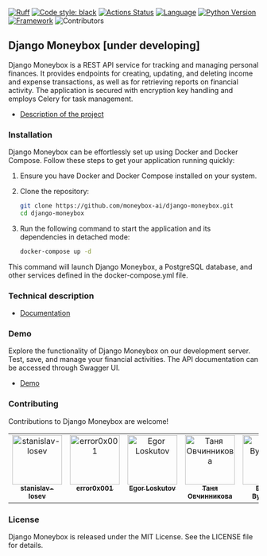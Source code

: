 [![Ruff](https://img.shields.io/endpoint?url=https://raw.githubusercontent.com/astral-sh/ruff/main/assets/badge/v2.json)](https://github.com/astral-sh/ruff)
[![Code style: black](https://img.shields.io/badge/code%20style-black-000000.svg)](https://github.com/psf/black)
[![Actions Status](https://github.com/moneybox-ai/django-moneybox/workflows/CI/badge.svg)](https://github.com/moneybox-ai/django-moneybox/actions)
[![Language](https://img.shields.io/badge/language-Python-blue)](https://www.python.org/)
[![Python Version](https://img.shields.io/badge/python-3.11%2B-blue)](https://www.python.org/downloads/release/python-380/)
[![Framework](https://img.shields.io/badge/framework-Django-green)](https://www.djangoproject.com/)
![Contributors](https://img.shields.io/badge/Contributors-6-blue)

## Django Moneybox [under developing]

Django Moneybox is a REST API service for tracking and managing personal finances. It provides endpoints for creating, updating, and deleting income and expense transactions, as well as for retrieving reports on financial activity. The application is secured with encryption key handling and employs Celery for task management.

- [Description of the project](https://github.com/moneybox-ai/django-moneybox/docs/description.md)


### Installation

Django Moneybox can be effortlessly set up using Docker and Docker Compose. Follow these steps to get your application running quickly:

1. Ensure you have Docker and Docker Compose installed on your system.

2. Clone the repository:

   ```bash
   git clone https://github.com/moneybox-ai/django-moneybox.git
   cd django-moneybox
   ```

3. Run the following command to start the application and its dependencies in detached mode:

    ```bash
    docker-compose up -d
    ```

This command will launch Django Moneybox, a PostgreSQL database, and other services defined in the docker-compose.yml file.

### Technical description

- [Documentation](https://github.com/moneybox-ai/django-moneybox/docs/tech_description.md)

### Demo

Explore the functionality of Django Moneybox on our development server. Test, save, and manage your financial activities.
The API documentation can be accessed through Swagger UI.
- [Demo](http://moneybox.ddns.net/api/v1/schema/swagger-ui/)

### Contributing

Contributions to Django Moneybox are welcome!

<table>
  <tbody>
    <tr>
      <td align="center" valign="top" width="14.28%"><a href="https://github.com/stanislav-losev"><img src="https://avatars.githubusercontent.com/u/57747493?v=4" width="100px;" alt="stanislav-losev"/><br /><sub><b>stanislav-losev</b></sub></a><br /></td>
      <td align="center" valign="top" width="14.28%"><a href="https://github.com/error0x001"><img src="https://avatars.githubusercontent.com/u/71964062?v=4" width="100px;" alt="error0x001"/><br /><sub><b>error0x001</b></sub></a><br /></td>
      <td align="center" valign="top" width="14.28%"><a href="https://github.com/Faithdev21"><img src="https://avatars.githubusercontent.com/u/119350657?v=4" width="100px;" alt="Egor Loskutov"/><br /><sub><b>Egor Loskutov</b></sub></a><br /></td>
      <td align="center" valign="top" width="14.28%"><a href="https://github.com/tanja-ovc"><img src="https://avatars.githubusercontent.com/u/85249138?v=4" width="100px;" alt="Таня Овчинникова"/><br /><sub><b>Таня Овчинникова</b></sub></a><br /></td>
      <td align="center" valign="top" width="14.28%"><a href="https://github.com/Eugene-Bykovsky"><img src="https://avatars.githubusercontent.com/u/45427494?v=4" width="100px;" alt="Evgenii Bykovskii"/><br /><sub><b>Evgenii Bykovskii</b></sub></a><br /></td>
      <td align="center" valign="top" width="14.28%"><a href="https://github.com/ArtemWhiter"><img src="https://avatars.githubusercontent.com/u/95350023?v=4" width="100px;" alt="Артем Гронский"/><br /><sub><b>Артем Гронский</b></sub></a><br /></td>
      <td align="center" valign="top" width="14.28%"><a href="https://github.com/maxahist"><img src="https://avatars.githubusercontent.com/u/97408215?v=4" width="100px;" alt="maxahist"/><br /><sub><b>maxahist</b></sub></a><br /></td>
    </tr>
  </tbody>
</table>

### License

Django Moneybox is released under the MIT License. See the LICENSE file for details.
